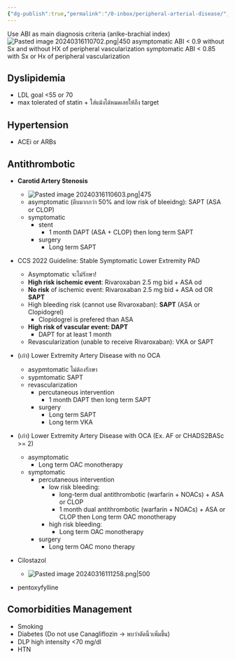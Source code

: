 ```yaml
---
{"dg-publish":true,"permalink":"/0-inbox/peripheral-arterial-disease/","tags":["cardiovascular"],"created":"2024-03-10T14:51:19.050+07:00","updated":"2025-10-06T19:39:43.715+07:00"}
---
```


Use ABI as main diagnosis criteria (anlke-brachial index)
![Pasted image 20240316110702.png|450](/img/user/3%20Resources/Attachment/Pasted%20image%2020240316110702.png)
asymptomatic ABI < 0.9 without Sx and without HX of peripheral vascularization
symptomatic ABI < 0.85 with Sx or Hx of peripheral vascularization

## Dyslipidemia
- LDL goal <55 or 70
- max tolerated of statin + ใส่แม้งได้หมดเลยให้ถึง target

## Hypertension
- ACEi or ARBs

## Antithrombotic
- **Carotid Artery Stenosis**
	- ![Pasted image 20240316110603.png|475](/img/user/3%20Resources/Attachment/Pasted%20image%2020240316110603.png)
	- asymptomatic (ตีบมากกว่า 50% and low risk of bleeidng): SAPT (ASA or CLOP)
	- symptomatic
		- stent
			- 1 month DAPT (ASA + CLOP) then long term SAPT
		- surgery
			- Long term SAPT
- CCS 2022 Guideline: Stable Symptomatic Lower Extremity PAD
	- Asymptomatic จะไม่รักษา!
	- **High risk ischemic event**: Rivaroxaban 2.5 mg bid + ASA od
	- **No risk** of ischemic event: Rivaroxaban 2.5 mg bid + ASA od OR **SAPT**
	- High bleeding risk (cannot use Rivaroxaban): **SAPT** (ASA or Clopidogrel)
		- Clopidogrel is prefered than ASA
	- **High risk of vascular event: DAPT**
		- DAPT for at least 1 month
	- Revascularization (unable to receive Rivaroxaban): VKA or SAPT
- (เก่า) Lower Extremity Artery Disease with no OCA
	- asypmtomatic ไม่ต้องรักษา
	- sypmtomatic SAPT
	- revascularization
		- percutaneous intervention
			- 1 month DAPT then long term SAPT
		- surgery
			- Long term SAPT
			- Long term VKA
- (เก่า) Lower Extremity Artery Disease with OCA (Ex. AF or CHADS2BASc >= 2)
	- asymptomatic
		- Long term OAC monotherapy
	- symptomatic 
		- percutaneous intervention
			- low risk bleeding: 
				- long-term dual antithrombotic (warfarin + NOACs) + ASA or CLOP
				- 1 month dual antithrombotic (warfarin + NOACs) + ASA or CLOP then Long term OAC monotherapy
			- high risk bleeding: 
				- Long term OAC monotherapy
		- surgery
			- Long term OAC mono therapy

- Cilostazol
	- ![Pasted image 20240316111258.png|500](/img/user/3%20Resources/Attachment/Pasted%20image%2020240316111258.png)
- pentoxyfylline 
## Comorbidities Management
- Smoking 
- Diabetes (Do not use Canagliflozin -> พบว่าตัดนิ้วเพิ่มขึ้น)
- DLP high intensity <70 mg/dl
- HTN